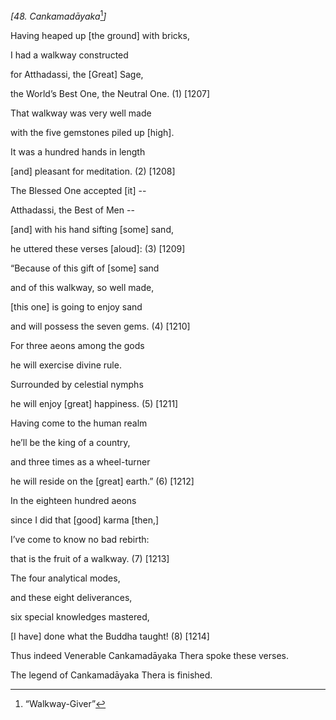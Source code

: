 *\[48. Cankamadāyaka*[^1]*\]*

Having heaped up \[the ground\] with bricks,

I had a walkway constructed

for Atthadassi, the \[Great\] Sage,

the World’s Best One, the Neutral One. (1) \[1207\]

That walkway was very well made

with the five gemstones piled up \[high\].

It was a hundred hands in length

\[and\] pleasant for meditation. (2) \[1208\]

The Blessed One accepted \[it\] --

Atthadassi, the Best of Men --

\[and\] with his hand sifting \[some\] sand,

he uttered these verses \[aloud\]: (3) \[1209\]

“Because of this gift of \[some\] sand

and of this walkway, so well made,

\[this one\] is going to enjoy sand

and will possess the seven gems. (4) \[1210\]

For three aeons among the gods

he will exercise divine rule.

Surrounded by celestial nymphs

he will enjoy \[great\] happiness. (5) \[1211\]

Having come to the human realm

he’ll be the king of a country,

and three times as a wheel-turner

he will reside on the \[great\] earth.” (6) \[1212\]

In the eighteen hundred aeons

since I did that \[good\] karma \[then,\]

I’ve come to know no bad rebirth:

that is the fruit of a walkway. (7) \[1213\]

The four analytical modes,

and these eight deliverances,

six special knowledges mastered,

\[I have\] done what the Buddha taught! (8) \[1214\]

Thus indeed Venerable Cankamadāyaka Thera spoke these verses.

The legend of Cankamadāyaka Thera is finished.

[^1]: “Walkway-Giver”
